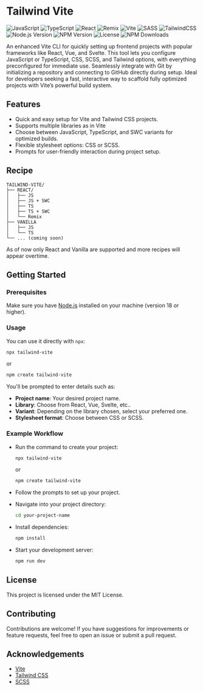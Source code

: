 # Tailwind Vite

![JavaScript](https://img.shields.io/badge/JavaScript-007ACC?style=flat&logo=javascript&logoColor=white&color=yellow)
![TypeScript](https://img.shields.io/badge/TypeScript-007ACC?style=flat&logo=typescript&logoColor=white&color=blue)
![React](https://img.shields.io/badge/React-%2320232a.svg?style=flat&logo=React&logoColor=%2361DAFB)
![Remix](https://img.shields.io/badge/Remix-%23000.svg?style=flat&logo=remix&logoColor=white)
![Vite](https://img.shields.io/badge/vite-%23646CFF.svg?style=flat&logo=vite&logoColor=white)
![SASS](https://img.shields.io/badge/SASS-hotpink.svg?style=flat&logo=SASS&logoColor=white)
![TailwindCSS](https://img.shields.io/badge/tailwindcss-%2338B2AC.svg?style=flat&&logo=tailwind-css&logoColor=white)
![Node.js Version](https://img.shields.io/badge/Node.js-v18.0.0-339933?style=flat&logo=node.js&logoColor=white&color=blue)
![NPM Version](https://img.shields.io/npm/v/create-tailwind-vite?style=flat&logo=npm&logoColor=white&color=blue)
![License](https://img.shields.io/npm/l/create-tailwind-vite?color=blue)
![NPM Downloads](https://img.shields.io/npm/dm/create-tailwind-vite.svg?style=flat&color=blue)

An enhanced Vite CLI for quickly setting up frontend projects with popular frameworks like React, Vue, and Svelte. This tool lets you configure JavaScript or TypeScript, CSS, SCSS, and Tailwind options, with everything preconfigured for immediate use. Seamlessly integrate with Git by initializing a repository and connecting to GitHub directly during setup. Ideal for developers seeking a fast, interactive way to scaffold fully optimized projects with Vite’s powerful build system.

## Features

- Quick and easy setup for Vite and Tailwind CSS projects.
- Supports multiple libraries as in Vite
- Choose between JavaScript, TypeScript, and SWC variants for optimized builds.
- Flexible stylesheet options: CSS or SCSS.
- Prompts for user-friendly interaction during project setup.

## Recipe

```arduino
TAILWIND-VITE/
├── REACT/
│   ├── JS
│   ├── JS + SWC
│   ├── TS
│   ├── TS + SWC
│   └── Remix
├── VANILLA
│   ├── JS
│   └── TS
└── ... (coming soon)
```

As of now only React and Vanilla are supported and more recipes will appear overtime.

## Getting Started

### Prerequisites

Make sure you have [Node.js](https://nodejs.org/) installed on your machine (version 18 or higher).

### Usage

You can use it directly with `npx`:

```bash
npx tailwind-vite
```

or

```bash
npm create tailwind-vite
```

You'll be prompted to enter details such as:

- **Project name**: Your desired project name.
- **Library**: Choose from React, Vue, Svelte, etc..
- **Variant**: Depending on the library chosen, select your preferred one.
- **Stylesheet format**: Choose between CSS or SCSS.

### Example Workflow

- Run the command to create your project:
  ```bash
  npx tailwind-vite
  ```
  or
  ```bash
  npm create tailwind-vite
  ```
- Follow the prompts to set up your project.

- Navigate into your project directory:
    ```bash
    cd your-project-name
    ```

- Install dependencies:
    ```bash
    npm install
    ```

- Start your development server:
    ```bash
    npm run dev
    ```

## License
This project is licensed under the MIT License.

## Contributing
Contributions are welcome! If you have suggestions for improvements or feature requests, feel free to open an issue or submit a pull request.

## Acknowledgements
- [Vite](https://vite.dev/)
- [Tailwind CSS](https://tailwindcss.com/)
- [SCSS](https://sass-lang.com/)